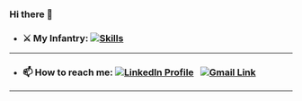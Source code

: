 ### Hi there 👋
  - ### ⚔️ My Infantry: [![Skills](https://skillicons.dev/icons?i=python,javascript,typescript,graphql,firebase,postgres,gcp,docker&theme=light)]()
---
  - ### 📫 How to reach me: [![LinkedIn Profile](https://skillicons.dev/icons?i=linkedin)](https://www.linkedin.com/in/shivam-dhaka/) &nbsp; [![Gmail Link](https://img.shields.io/badge/Gmail-D14836?style=for-the-badge&logo=gmail&logoColor=white)](mailto:shivam.dhaka1503@gmail.com?Subject=From%20github!)
---
